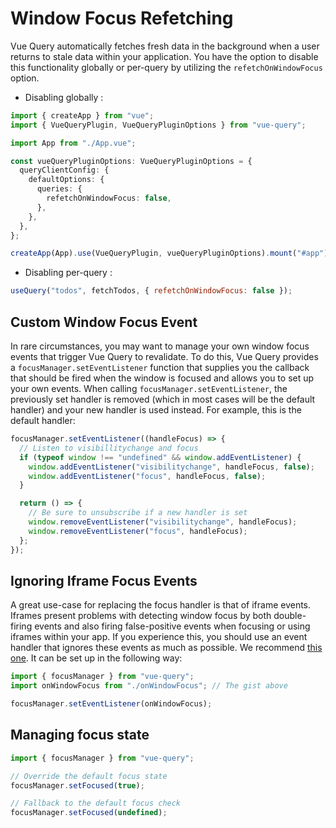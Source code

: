 # Window Focus Refetching

Vue Query automatically fetches fresh data in the background when a user returns to stale data within your application. You have the option to disable this functionality globally or per-query by utilizing the `refetchOnWindowFocus` option.

- Disabling globally : 

```ts
import { createApp } from "vue";
import { VueQueryPlugin, VueQueryPluginOptions } from "vue-query";

import App from "./App.vue";

const vueQueryPluginOptions: VueQueryPluginOptions = {
  queryClientConfig: {
    defaultOptions: {
      queries: {
        refetchOnWindowFocus: false,
      },
    },
  },
};

createApp(App).use(VueQueryPlugin, vueQueryPluginOptions).mount("#app");
```

- Disabling per-query : 

```js
useQuery("todos", fetchTodos, { refetchOnWindowFocus: false });
```

## Custom Window Focus Event

In rare circumstances, you may want to manage your own window focus events that trigger Vue Query to revalidate.
To do this, Vue Query provides a `focusManager.setEventListener` function that supplies you the callback that should be fired when the window is focused and allows you to set up your own events.
When calling `focusManager.setEventListener`, the previously set handler is removed (which in most cases will be the default handler) and your new handler is used instead.
For example, this is the default handler:

```js
focusManager.setEventListener((handleFocus) => {
  // Listen to visibillitychange and focus
  if (typeof window !== "undefined" && window.addEventListener) {
    window.addEventListener("visibilitychange", handleFocus, false);
    window.addEventListener("focus", handleFocus, false);
  }

  return () => {
    // Be sure to unsubscribe if a new handler is set
    window.removeEventListener("visibilitychange", handleFocus);
    window.removeEventListener("focus", handleFocus);
  };
});
```

## Ignoring Iframe Focus Events

A great use-case for replacing the focus handler is that of iframe events.
Iframes present problems with detecting window focus by both double-firing events and also firing false-positive events when focusing or using iframes within your app.
If you experience this, you should use an event handler that ignores these events as much as possible. We recommend [this one](https://gist.github.com/tannerlinsley/1d3a2122332107fcd8c9cc379be10d88). It can be set up in the following way:

```js
import { focusManager } from "vue-query";
import onWindowFocus from "./onWindowFocus"; // The gist above

focusManager.setEventListener(onWindowFocus);
```

## Managing focus state

```js
import { focusManager } from "vue-query";

// Override the default focus state
focusManager.setFocused(true);

// Fallback to the default focus check
focusManager.setFocused(undefined);
```